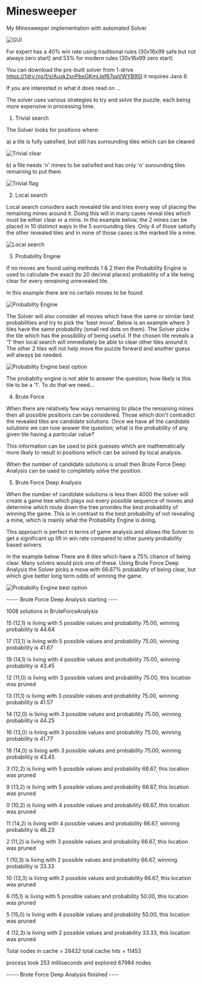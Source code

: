 # Minesweeper
My Minesweeper implementation with automated Solver

![GUI](https://github.com/DavidNHill/Minesweeper/blob/master/Images/ReadMe/GUI.JPG)

For expert has a 40% win rate using traditional rules (30x16x99 safe but not always zero start) and 53% for modern rules (30x16x99 zero start)

You can download the pre-built solver from 1-drive https://1drv.ms/f/s!Ausk2xnPbeGKmlJef67spVWYB9SI it requires Java 8. 

If you are interested in what it does read on ...

The solver uses various strategies to try and solve the puzzle, each being more expensive in processing time.

1) Trivial search

The Solver looks for positions where:

a) a tile is fully satisfied, but still has surrounding tiles which can be cleared

![Trivial clear](https://github.com/DavidNHill/Minesweeper/blob/master/Images/ReadMe/Trivial_analysis2.jpg)

b) a file needs 'n' mines to be satisifed and has only 'n' surounding tiles remaining to put them

![Trivial flag](https://github.com/DavidNHill/Minesweeper/blob/master/Images/ReadMe/Trivial_analysis1.JPG)


2) Local search

Local search considers each revealed tile and tries every way of placing the remaining mines around it. Doing this will in many cases reveal tiles which must be either clear or a mine. In the example below, the 2 mines can be placed in 10 distimct ways in the 5 surrounding tiles. Only 4 of those satisify the other revealed tiles and in none of those cases is the marked tile a mine.

![Local search](https://github.com/DavidNHill/Minesweeper/blob/master/Images/ReadMe/Local_analysis1.JPG)

3) Probability Engine

If no moves are found using methods 1 & 2 then the Probability Engine is used to calculate the exact (to 20 decimal places) probability of a tile being clear for every remaining unrevealed tile.

In this example there are no certain moves to be found

![Probability Engine](https://github.com/DavidNHill/Minesweeper/blob/master/Images/ReadMe/Probability_engine1.JPG)


The Solver will also consider all moves which have the same or similar best probabilities and try to pick the 'best move'. Below is an example where 3 tiles have the same probability (small red dots on them). The Solver picks the tile which has the possibility of being useful. If the chosen tile reveals a '1' then local search will immediately be able to clear other tiles around it. The other 2 tiles will not help move the puzzle forward and another guess will always be needed.  

![Probability Engine best option](https://github.com/DavidNHill/Minesweeper/blob/master/Images/ReadMe/Probability_engine2.JPG)

The probabilty engine is not able to answer the question; how likely is this tile to be a '1'. To do that we need...

4) Brute Force

When there are relatively few ways remaining to place the remaining mines then all possible positions can be considered. Those which don't contradict the revealed tiles are candidate solutions. Once we have all the candidate solutions we can now answer the question; what is the probability of any given tile having a particular value?

This information can be used to pick guesses which are mathematically more likely to result in positions which can be solved by local analysis.

When the number of candidate solutions is small then Brute Force Deep Analysis can be used to completely solve the position.

5) Brute Force Deep Analysis

When the number of candidate solutions is less then 4000 the solver will create a game tree which plays out every possible sequence of moves and determine which route down the tree provides the best probability of winning the game. This is in contrast to the best probability of not revealing a mine, which is mainly what the Probability Engine is doing.

This approach is perfect in terms of game analysis and allows the Solver to get a significant up lift in win rate compared to other purely probability based solvers.

In the example below There are 8 tiles which have a 75% chance of being clear. Many solvers would pick one of these. Using Brute Force Deep Analysis the Solver picks a move with 66.67% probability of being clear, but which give better long term odds of winning the game. 

![Probability Engine best option](https://github.com/DavidNHill/Minesweeper/blob/master/Images/ReadMe/BruteForce_deep_analysis1.JPG)

----- Brute Force Deep Analysis starting ----

1008 solutions in BruteForceAnalysis

15 (12,1) is living with 5 possible values and probability 75.00, winning probability is 44.64

17 (13,1) is living with 5 possible values and probability 75.00, winning probability is 41.67

19 (14,1) is living with 4 possible values and probability 75.00, winning probability is 43.45

12 (11,0) is living with 3 possible values and probability 75.00, this location was pruned

13 (11,1) is living with 3 possible values and probability 75.00, winning probability is 41.57

14 (12,0) is living with 3 possible values and probability 75.00, winning probability is 44.25

16 (13,0) is living with 3 possible values and probability 75.00, winning probability is 41.77

18 (14,0) is living with 3 possible values and probability 75.00, winning probability is 43.45

3 (12,2) is living with 5 possible values and probability 66.67, this location was pruned

9 (13,2) is living with 5 possible values and probability 66.67, this location was pruned

0 (10,2) is living with 4 possible values and probability 66.67, this location was pruned

11 (14,2) is living with 4 possible values and probability 66.67, winning probability is 46.23

2 (11,2) is living with 3 possible values and probability 66.67, this location was pruned

1 (10,3) is living with 2 possible values and probability 66.67, winning probability is 33.33

10 (13,3) is living with 2 possible values and probability 66.67, this location was pruned

6 (15,1) is living with 5 possible values and probability 50.00, this location was pruned

5 (15,0) is living with 4 possible values and probability 50.00, this location was pruned

4 (12,3) is living with 2 possible values and probability 33.33, this location was pruned

Total nodes in cache = 28432 total cache hits = 11453

process took 253 milliseconds and explored 67984 nodes

----- Brute Force Deep Analysis finished ----

